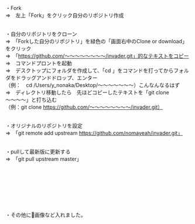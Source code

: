 ・Fork<br>
=>　左上「Fork」をクリック自分のリポジトリ作成<br><br>

・自分のリポジトリをクローン<br>
=>　「Forkした自分のリポジトリ」を緑色の「画面右中のClone or download」をクリック<br>
=>　「https://github.com/〜〜〜〜〜〜〜〜/invader.git」的なテキストをコピー<br>
=>　コマンドプロントを起動<br>
=>　デスクトップにフォルダを作成して、「cd 」をコマンドを打ってからフォルダをドラッグアンドドロップ、エンター<br>
    （例：　cd /Users/y_nonaka/Desktop/〜〜〜〜〜〜〜）こんなんなるはず<br>
=>　ディレクトリ移動したら　先ほどコピーしたテキストを「git clone 〜〜〜〜」と打ち込む<br>
    （例：git clone https://github.com/〜〜〜〜〜〜〜〜/invader.git）<br><br>

・オリジナルのリポジトリを設定<br>
=>　「git remote add upstream https://github.com/nomayeah/invader.git」<br><br>

・pullして最新版に更新する<br>
=>　「git pull upstream master」<br><br><br><br><br><br><br><br>

・その他に画像など入れました。